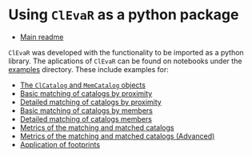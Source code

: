 # Using `ClEvaR` as a python package

* [Main readme](README.md)

`ClEvaR` was developed with the functionality to be imported as a python library.
The aplications of `ClEvaR` can be found on notebooks under the [examples](https://github.com/LSSTDESC/clevar/tree/main/examples) directory.
These include examples for:

- [The `ClCatalog` and `MemCatalog` objects](examples/catalogs.ipynb)
- [Basic matching of catalogs by proximity](examples/proximity_matching.ipynb)
- [Detailed matching of catalogs by proximity](examples/proximity_matching_detailed.ipynb)
- [Basic matching of catalogs by members](examples/membership_matching.ipynb)
- [Detailed matching of catalogs members](examples/membership_matching_detailed.ipynb)
- [Metrics of the matching and matched catalogs](examples/match_metrics.ipynb)
- [Metrics of the matching and matched catalogs (Advanced)](examples/match_metrics_advanced.ipynb)
- [Application of footprints](examples/footprint.ipynb)
